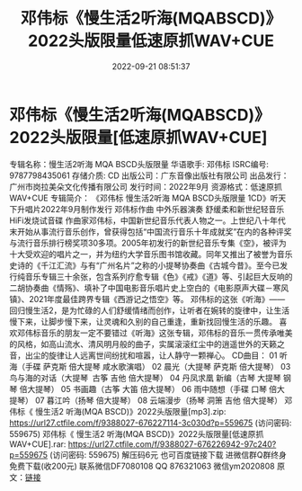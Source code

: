 ﻿---
title: 邓伟标《慢生活2听海(MQABSCD)》2022头版限量低速原抓WAV+CUE
date: 2022-09-21 08:51:37
categories: 新碟专辑、稀有等精品
tags: 华语中文
---
# 邓伟标《慢生活2听海(MQABSCD)》2022头版限量[低速原抓WAV+CUE]

专辑名称：慢生活2听海 MQA BSCD头版限量
华语歌手: 邓伟标
ISRC编号: 9787798435061
存储介质: CD
出版公司：广东音像出版社有限公司
出品发行：广州市岗拉美朵文化传播有限公司
发行时间：2022年9月
资源格式：低速原抓WAV+CUE
专辑简介：
《邓伟标 慢生活2听海 MQA BSCD头版限量 1CD》听天下升唱片2022年9月制作发行 邓伟标作曲 中外乐器演奏
舒缓柔和新世纪轻音乐 HiFi发烧试音碟
作曲家邓伟标，中国新世纪音乐代表人物之一。上世纪八十年代末开始从事流行音乐创作，曾获得包括“中国流行音乐十年成就奖”在内的各种评奖与流行音乐排行榜奖项30多项。2005年初发行的新世纪音乐专集《空》，被评为十大受欢迎的唱片之一，并为纽约大学音乐图书馆收藏。同年又推出了被誉为音乐史诗的《千江汇流》与有“广州名片”之称的小提琴协奏曲《古城今昔》。至今已发行纯音乐专辑三十余张，包含系列疗愈专辑《色》《戒》《道》等、引起巨大反响的二胡协奏曲《情殇》、填补了中国电影音乐唱片史上空白的《电影原声大碟－寒风镇》、2021年度最佳跨界专辑《西游记之悟空》等。
邓伟标的这张《听海》——回归慢生活2，是为忙碌的人们舒缓情绪而创作，让听者在婉转的旋律中，让生活慢下来，让脚步慢下来，让灵魂和久别的自己重逢，重新找回慢生活的乐趣。
喜欢邓伟标音乐的朋友一定不要错过《听海》这张专辑，邓伟标的音乐一贯传承唯美的风格，如高山流水、清风明月般的曲子，实属滚滚红尘中的逍遥世外的天籁之音，出尘的旋律让人远离世间纷扰和喧嚣，让人静守一颗禅心。
CD曲目：
01 听海（手碟 萨克斯 倍大提琴 咸水歌演唱）
02 晨光（大提琴 萨克斯 倍大提琴）
03 鸟与海的对话（大提琴  古筝 吉他 倍大提琴）
04 丹凤求凰 新编（古琴 大提琴 钢琴 倍大提琴）
05 书画趣（古筝 大笛 倍大提琴）
06 雨中随想（手碟 口琴 倍大提琴）
07 暮江吟（扬琴 倍大提琴）
08 云端漫步（扬琴 洞箫 吉他 倍大提琴）
邓伟标《 慢生活2 听海(MQA BSCD)》2022头版限量[mp3].zip:
https://url27.ctfile.com/f/9388027-676227114-3c030d?p=559675
(访问密码: 559675)
邓伟标《 慢生活2 听海(MQA BSCD)》2022头版限量[低速原抓WAV+CUE].rar: https://url27.ctfile.com/f/9388027-676226942-97c240?p=559675
(访问密码: 559675)
解压码6元
也可百度链接下载
进微信群Q群终身免费下载(收200元)
联系微信DF7080108 QQ 876321063
微信ym2020808
原文：[链接](https://blog.sina.com.cn/s/blog_1647c7e7601030ziz.html)